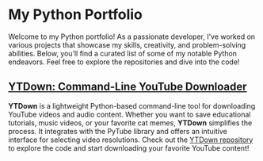 # My Python Portfolio
Welcome to my Python portfolio! As a passionate developer, I’ve worked on various projects that showcase my skills, creativity, and problem-solving abilities. Below, you’ll find a curated list of some of my notable Python endeavors. Feel free to explore the repositories and dive into the code!

## [YTDown: Command-Line YouTube Downloader](https://github.com/aniekandan/YTDown)

**YTDown** is a lightweight Python-based command-line tool for downloading YouTube videos and audio content. Whether you want to save educational tutorials, music videos, or your favorite cat memes, **YTDown** simplifies the process. It integrates with the PyTube library and offers an intuitive interface for selecting video resolutions. Check out the [YTDown repository](https://github.com/aniekandan/YTDown) to explore the code and start downloading your favorite YouTube content!


